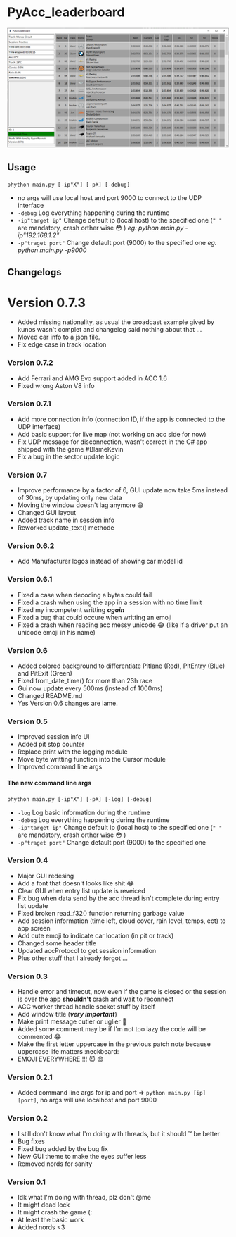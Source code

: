 # PyAcc_leaderboard

![app](./images/app.png)

## Usage

`phython main.py [-ip"X"] [-pX] [-debug]`

* no args will use local host and port 9000 to connect to the UDP interface
* `-debug` Log everything happening during the runtime
* `-ip"target ip"` Change default ip (local host) to the specified one (`" "` are mandatory, crash orther wise :flushed: ) *eg: python main.py -ip"192.168.1.2"*
* `-p"traget port"` Change default port (9000) to the specified one *eg: python main.py -p9000*

## Changelogs

# Version 0.7.3

* Added missing nationality, as usual the broadcast example gived by kunos wasn't complet and changelog said nothing about that ...
* Moved car info to a json file.
* Fix edge case in track location

### Version 0.7.2

* Add Ferrari and AMG Evo support added in ACC 1.6
* Fixed wrong Aston V8 info

### Version 0.7.1

* Add more connection info (connection ID, if the app is connected to the UDP interface)
* Add basic support for live map (not working on acc side for now)
* Fix UDP message for disconnection, wasn't correct in the C# app shipped with the game #BlameKevin
* Fix a bug in the sector update logic

### Version 0.7

* Improve performance by a factor of 6, GUI update now take 5ms instead of 30ms, by updating only new data
* Moving the window doesn't lag anymore :sweat_smile:
* Changed GUI layout
* Added track name in session info
* Reworked update_text() methode

### Version 0.6.2

* Add Manufacturer logos instead of showing car model id

### Version 0.6.1

* Fixed a case when decoding a bytes could fail
* Fixed a crash when using the app in a session with no time limit
* Fixed my incompetent writting ***again***
* Fixed a bug that could occure when writting an emoji
* Fixed a crash when reading acc messy unicode 😂 (like if a driver put an unicode emoji in his name)

### Version 0.6

* Added colored background to differentiate Pitlane (Red), PitEntry (Blue) and PitExit (Green)
* Fixed from_date_time() for more than 23h race
* Gui now update every 500ms (instead of 1000ms)
* Changed README.md
* Yes Version 0.6 changes are lame.

### Version 0.5

* Improved session info UI
* Added pit stop counter
* Replace print with the logging module
* Move byte writting function into the Cursor module
* Improved command line args

#### The new command line args

`phython main.py [-ip"X"] [-pX] [-log] [-debug]`

* `-log` Log basic information during the runtime
* `-debug` Log everything happening during the runtime
* `-ip"target ip"` Change default ip (local host) to the specified one (`" "` are mandatory, crash orther wise :flushed: )
* `-p"traget port"` Change default port (9000) to the specified one

### Version 0.4

* Major GUI redesing
* Add a font that doesn't looks like shit :joy:
* Clear GUI when entry list update is reveiced
* Fix bug when data send by the acc thread isn't complete during entry list update
* Fixed broken read_f32() function returning garbage value
* Add session information (time left, cloud cover, rain level, temps, ect) to app screen
* Add cute emoji to indicate car location (in pit or track)
* Changed some header title
* Updated accProtocol to get session information
* Plus other stuff that I already forgot ...

### Version 0.3

* Handle error and timeout, now even if the game is closed or the session is over the app **shouldn't** crash and wait to reconnect
* ACC worker thread handle socket stuff by itself
* Add window title (***very important***)
* Make print message cutier or uglier :grimacing:
* Added some comment may be if I'm not too lazy the code will be commented :joy:
* Make the first letter uppercase in the previous patch note because uppercase life matters :neckbeard:
* EMOJI EVERYWHERE !!! :smiling_imp: :blush:

### Version 0.2.1

* Added command line args for ip and port => `python main.py [ip] [port]`, no args will use localhost and port 9000

### Version 0.2

* I still don't know what I'm doing with threads, but it should :tm: be better
* Bug fixes
* Fixed bug added by the bug fix
* New GUI theme to make the eyes suffer less
* Removed nords for sanity

### Version 0.1

* Idk what I'm doing with thread, plz don't @me
* It might dead lock
* It might crash the game (:
* At least the basic work
* Added nords <3

